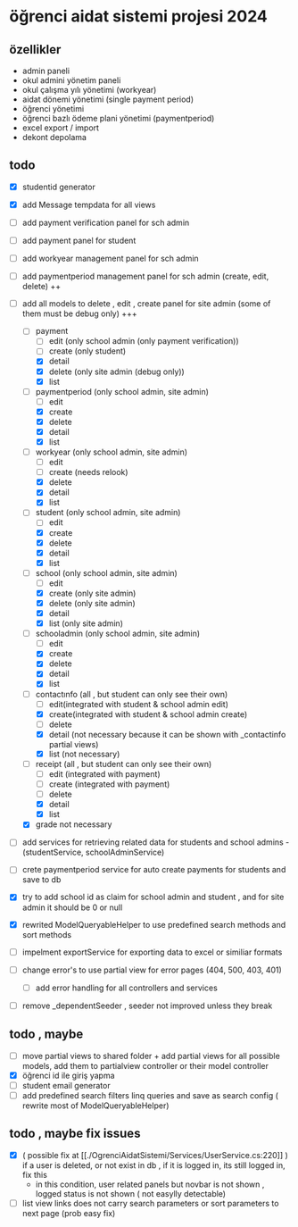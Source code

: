 # öğrenci aidat sistemi projesi 2024

## özellikler

- admin paneli
- okul admini yönetim paneli
- okul çalışma yılı yönetimi (workyear)
- aidat dönemi yönetimi (single payment period)
- öğrenci yönetimi
- öğrenci bazlı ödeme plani yönetimi (paymentperiod)
- excel export / import
- dekont depolama

## todo

- [X] studentid generator
- [x] add Message tempdata for all views
- [ ] add payment verification panel for sch admin
- [ ] add payment panel for student
- [ ] add workyear management panel for sch admin
- [ ] add paymentperiod management panel for sch admin (create, edit, delete) ++
- [ ] add all models to delete , edit , create panel for site admin (some of them must be debug only) +++

    - [ ] payment
        - [ ] edit (only school admin (only payment verification))
        - [ ] create (only student)
        - [x] detail
        - [x] delete (only site admin (debug only))
        - [x] list
    - [ ] paymentperiod (only school admin, site admin)
        - [ ] edit  
        - [x] create
        - [X] delete
        - [X] detail
        - [x] list
    - [ ] workyear  (only school admin, site admin)
        - [ ] edit  
        - [ ] create (needs relook)
        - [X] delete
        - [X] detail
        - [x] list  
    - [ ] student  (only school admin, site admin)
        - [ ] edit
        - [X] create
        - [X] delete
        - [x] detail
        - [x] list 
    - [ ] school (only school admin, site admin)
        - [ ] edit
        - [x] create   (only site admin)
        - [x] delete (only site admin)
        - [x] detail
        - [x] list (only site admin)
    - [ ] schooladmin (only school admin, site admin)
        - [ ] edit
        - [x] create 
        - [x] delete
        - [X] detail
        - [x] list
    - [ ] contactınfo (all , but student can only see their own)
        - [ ] edit(integrated with student & school admin edit)
        - [X] create(integrated with student & school admin create)
        - [ ] delete
        - [X] detail (not necessary because it can be shown with _contactinfo partial views) 
        - [X] list (not necessary)
    - [ ] receipt (all , but student can only see their own)
        - [ ] edit (integrated with payment)
        - [ ] create (integrated with payment)
        - [ ] delete
        - [X] detail
        - [X] list
    - [X] grade not necessary

- [ ] add services for retrieving related data for students and school admins - (studentService, schoolAdminService)
- [ ] crete paymentperiod service for auto create payments for students and save to db 
- [X] try to add school id as claim for school admin and student , and for site admin it should be 0 or null
- [X] rewrited ModelQueryableHelper to use predefined search methods and sort methods
- [ ] impelment exportService for exporting data to excel or similiar formats
- [ ] change error's to use partial view for error pages (404, 500, 403, 401) 
    - [ ] add error handling for all controllers and services

- [ ] remove _dependentSeeder , seeder not improved unless they break

## todo , maybe

- [ ] move partial views to shared folder + add partial views for all possible models, add them to partialview controller or their model controller
- [X] öğrenci id ile giriş yapma 
- [ ] student email generator
- [ ] add predefined search filters linq queries and save as search config ( rewrite most of ModelQueryableHelper)

## todo , maybe fix issues

- [X] ( possible fix at [[./OgrenciAidatSistemi/Services/UserService.cs:220]] ) if a user is deleted, or not exist in db , if it is logged in, its still logged in, fix this
    - in this condition, user related panels but novbar is not shown , logged status is not shown ( not easylly detectable)
- [ ] list view links does not carry search parameters or sort parameters to next page (prob easy fix)